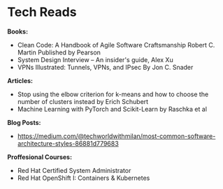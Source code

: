 # Tech Reads

**Books:**
* Clean Code: A Handbook of Agile Software Craftsmanship Robert C. Martin Published by Pearson
* System Design Interview – An insider's guide, Alex Xu
* VPNs Illustrated: Tunnels, VPNs, and IPsec By Jon C. Snader

**Articles:**
* Stop using the elbow criterion for k-means and how to choose the number of clusters instead by Erich Schubert
* Machine Learning with PyTorch and Scikit-Learn by Raschka et al
 
**Blog Posts:**
* https://medium.com/@techworldwithmilan/most-common-software-architecture-styles-86881d779683


**Proffesional Courses:**

* Red Hat Certified System Administrator
* Red Hat OpenShift I: Containers & Kubernetes
